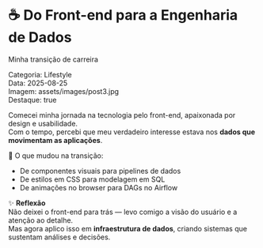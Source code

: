 # ☕ Do Front-end para a Engenharia de Dados
Minha transição de carreira

Categoria: Lifestyle  
Data: 2025-08-25  
Imagem: assets/images/post3.jpg  
Destaque: true  

Comecei minha jornada na tecnologia pelo front-end, apaixonada por design e usabilidade.  
Com o tempo, percebi que meu verdadeiro interesse estava nos **dados que movimentam as aplicações**.  

📌 O que mudou na transição:  
- De componentes visuais para pipelines de dados  
- De estilos em CSS para modelagem em SQL  
- De animações no browser para DAGs no Airflow  

✨ **Reflexão**  
Não deixei o front-end para trás — levo comigo a visão do usuário e a atenção ao detalhe.  
Mas agora aplico isso em **infraestrutura de dados**, criando sistemas que sustentam análises e decisões.  
